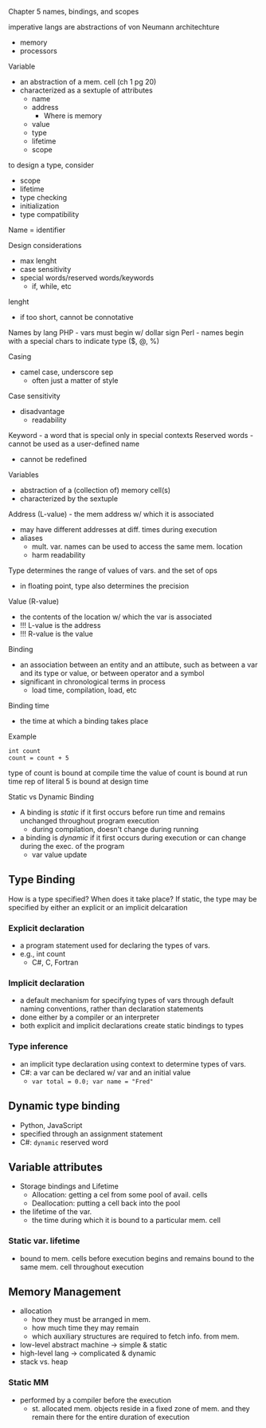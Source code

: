 Chapter 5
names, bindings, and scopes

imperative langs are abstractions of von Neumann architechture
- memory
- processors

Variable
- an abstraction of a mem. cell (ch 1 pg 20)
- characterized as a sextuple of attributes
    - name
    - address
        - Where is memory
    - value
    - type
    - lifetime
    - scope

to design a type, consider
- scope
- lifetime
- type checking
- initialization
- type compatibility

Name = identifier

Design considerations
- max lenght
- case sensitivity
- special words/reserved words/keywords
    - if, while, etc

lenght
- if too short, cannot be connotative

Names by lang
PHP - vars must begin w/ dollar sign
Perl - names begin with a special chars to indicate type ($, @, %)

Casing
- camel case, underscore sep
    - often just a matter of style


Case sensitivity
- disadvantage
    - readability


Keyword - a word that is special only in special contexts
Reserved words - cannot be used as a user-defined name
- cannot be redefined

Variables
- abstraction of a (collection of) memory cell(s)
- characterized by the sextuple

Address (L-value) - the mem address w/ which it is associated
- may have different addresses at diff. times during execution
- aliases
    - mult. var. names can be used to access the same mem. location
    - harm readability

Type
determines the range of values of vars. and the set of ops
- in floating point, type also determines the precision

Value (R-value)
- the contents of the location w/ which the var is associated
- !!! L-value is the address
- !!! R-value is the value

Binding
- an association between an entity and an attibute, such as between a var and its type or value, or between operator and a symbol
- significant in chronological terms in process
    - load time, compilation, load, etc

Binding time
- the time at which a binding takes place

Example
```
int count
count = count + 5
```
type of count is bound at compile time
the value of count is bound at run time
rep of literal 5 is bound at design time

Static vs Dynamic Binding
- A binding is *static* if it first occurs before run time and remains unchanged throughout program execution
    - during compilation, doesn't change during running
- a binding is *dynamic* if it first occurs during execution or can change during the exec. of the program
    - var value update

## Type Binding
How is a type specified?
When does it take place?
If static, the type may be specified by either an explicit or an implicit delcaration

### Explicit declaration
- a program statement used for declaring the types of vars.
- e.g., int count
	- C#, C, Fortran

### Implicit declaration
- a default mechanism for specifying types of vars through default naming conventions, rather than declaration statements
- done either by a compiler or an interpreter
- both explicit and implicit declarations create static bindings to types

### Type inference
- an implicit type declaration using context to determine types of vars.
- C#: a var can be declared w/ var and an initial value
	- `var total = 0.0; var name = "Fred"`

## Dynamic type binding
- Python, JavaScript
- specified through an assignment statement
- C#: `dynamic` reserved word

## Variable attributes
- Storage bindings and Lifetime
	- Allocation: getting a cel from some pool of avail. cells
	- Deallocation: putting a cell back into the pool
- the lifetime of the var.
	- the time during which it is bound to a particular mem. cell

### Static var. lifetime
- bound to mem. cells before execution begins and remains bound to the same mem. cell throughout execution

## Memory Management
- allocation
	- how they must be arranged in mem.
	- how much time they may remain
	- which auxiliary structures are required to fetch info. from mem.
- low-level abstract machine -> simple & static
- high-level lang -> complicated & dynamic
- stack vs. heap

### Static MM
- performed by a compiler before the execution
	- st. allocated mem. objects reside in a fixed zone of mem. and they remain there for the entire duration of execution







